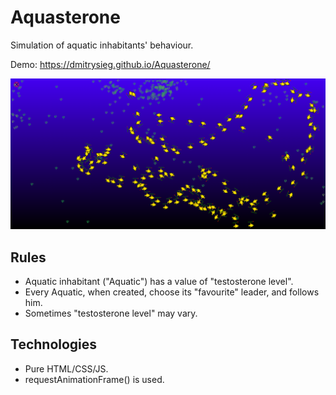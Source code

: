# Aquasterone
Simulation of aquatic inhabitants' behaviour.

Demo: https://dmitrysieg.github.io/Aquasterone/

![Screenshot](Screenshot.png)

## Rules
- Aquatic inhabitant ("Aquatic") has a value of "testosterone level".
- Every Aquatic, when created, choose its "favourite" leader, and follows him.
- Sometimes "testosterone level" may vary.

## Technologies
- Pure HTML/CSS/JS.
- requestAnimationFrame() is used.